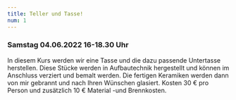 ```yaml
---
title: Teller und Tasse!
num: 1
---
```


### Samstag 04.06.2022     16-18.30 Uhr

In diesem Kurs werden wir eine Tasse und die dazu passende Untertasse herstellen. Diese Stücke werden in Aufbautechnik hergestellt und können im Anschluss verziert und bemalt werden. Die fertigen Keramiken werden dann von mir gebrannt und nach Ihren Wünschen glasiert.
Kosten 30 € pro Person und zusätzlich 10 € Material -und Brennkosten.
